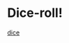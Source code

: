 # Dice-roll!
[dice](https://user-images.githubusercontent.com/92670560/233048509-efa72e22-a6df-4ce7-b494-e41723da0e4e.png)
